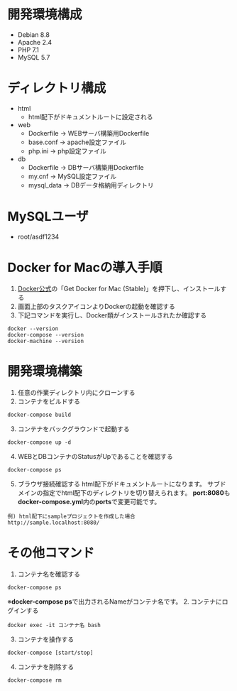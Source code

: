 # 開発環境構成
- Debian 8.8
- Apache 2.4
- PHP 7.1
- MySQL 5.7

# ディレクトリ構成
- html
    - html配下がドキュメントルートに設定される
- web
    - Dockerfile -> WEBサーバ構築用Dockerfile
    - base.conf -> apache設定ファイル
    - php.ini -> php設定ファイル
- db
    - Dockerfile -> DBサーバ構築用Dockerfile
    - my.cnf -> MySQL設定ファイル
    - mysql_data -> DBデータ格納用ディレクトリ

# MySQLユーザ
- root/asdf1234

# Docker for Macの導入手順
1. [Docker公式](https://docs.docker.com/docker-for-mac/install/#download-docker-for-mac)の「Get Docker for Mac (Stable)」を押下し、インストールする
2. 画面上部のタスクアイコンよりDockerの起動を確認する
3. 下記コマンドを実行し、Docker類がインストールされたか確認する
```
docker --version
docker-compose --version
docker-machine --version
```

# 開発環境構築
1. 任意の作業ディレクトリ内にクローンする
2. コンテナをビルドする
```
docker-compose build
```
3. コンテナをバックグラウンドで起動する
```
docker-compose up -d
```
4. WEBとDBコンテナのStatusがUpであることを確認する
```
docker-compose ps
```
5. ブラウザ接続確認する
html配下がドキュメントルートになります。
サブドメインの指定でhtml配下のディレクトリを切り替えられます。
**port:8080**も**docker-compose.yml**内の**ports**で変更可能です。
```
例) html配下にsampleプロジェクトを作成した場合
http://sample.localhost:8080/
```

# その他コマンド
1. コンテナ名を確認する
```
docker-compose ps
```
※**docker-compose ps**で出力されるNameがコンテナ名です。
2. コンテナにログインする
```
docker exec -it コンテナ名 bash
```
3. コンテナを操作する
```
docker-compose [start/stop]
```
4. コンテナを削除する
```
docker-compose rm
```
